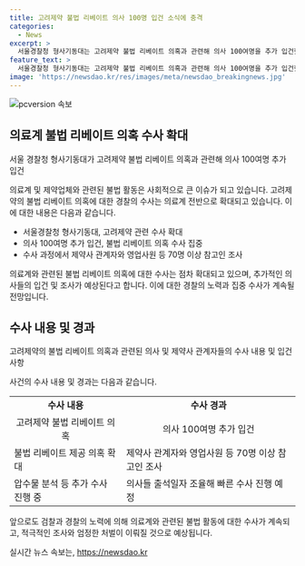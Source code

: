 ```yaml
---
title: 고려제약 불법 리베이트 의사 100명 입건 소식에 충격
categories:
  - News
excerpt: >
  서울경찰청 형사기동대는 고려제약 불법 리베이트 의혹과 관련해 의사 100여명을 추가 입건했다. 이에 앞서 경찰은 지난 3~4년간 고려제약 임직원들이 의사들에게 불법 리베이트를 제공한 것으로 보고 수사에 착수했다. 국민권익위원회의 공익 신고를 받아 수사에 나선 경찰은 고려제약이 의사 1000여명에게 리베이트를 제공한 정황을 확인했고, 22명을 입건했다. 경찰은 불법 리베이트 의혹 수사를 의료계 전반으로 확대하고 있으며, 보건복지부의 수사 의뢰 사건 총 19건 중 6건도 수사 중이다.
feature_text: >
  서울경찰청 형사기동대는 고려제약 불법 리베이트 의혹과 관련해 의사 100여명을 추가 입건했다. 이에 앞서 경찰은 지난 3~4년간 고려제약 임직원들이 의사들에게 불법 리베이트를 제공한 것으로 보고 수사에 착수했다. 국민권익위원회의 공익 신고를 받아 수사에 나선 경찰은 고려제약이 의사 1000여명에게 리베이트를 제공한 정황을 확인했고, 22명을 입건했다. 경찰은 불법 리베이트 의혹 수사를 의료계 전반으로 확대하고 있으며, 보건복지부의 수사 의뢰 사건 총 19건 중 6건도 수사 중이다.
image: 'https://newsdao.kr/res/images/meta/newsdao_breakingnews.jpg'
---
```


<p><img src="https://newsdao.kr/res/images/meta/newsdao_breakingnews.jpg" alt="pcversion 속보" /></p>

<h2 data-ke-size="size26">의료계 불법 리베이트 의혹 수사 확대</h2>

<p data-ke-size="size16">서울 경찰청 형사기동대가 고려제약 불법 리베이트 의혹과 관련해 의사 100여명 추가 입건</p>

<p>의료계 및 제약업체와 관련된 불법 활동은 사회적으로 큰 이슈가 되고 있습니다. 고려제약의 불법 리베이트 의혹에 대한 경찰의 수사는 의료계 전반으로 확대되고 있습니다. 이에 대한 내용은 다음과 같습니다.</p>

<ul>
  <li>서울경찰청 형사기동대, 고려제약 관련 수사 확대</li>
  <li>의사 100여명 추가 입건, 불법 리베이트 의혹 수사 집중</li>
  <li>수사 과정에서 제약사 관계자와 영업사원 등 70명 이상 참고인 조사</li>
</ul>

<p>의료계와 관련된 불법 리베이트 의혹에 대한 수사는 점차 확대되고 있으며, 추가적인 의사들의 입건 및 조사가 예상된다고 합니다. 이에 대한 경찰의 노력과 집중 수사가 계속될 전망입니다.</p>

<h2 data-ke-size="size26">수사 내용 및 경과</h2>

<p data-ke-size="size16">고려제약의 불법 리베이트 의혹과 관련된 의사 및 제약사 관계자들의 수사 내용 및 입건 사항</p>

<p>사건의 수사 내용 및 경과는 다음과 같습니다.</p>

<table>
  <tr>
    <td style="text-align: center; height: 17px;"><b>수사 내용</b></td>
    <td style="text-align: center; height: 17px;"><b>수사 경과</b></td>
  </tr>
  <tr>
    <td style="text-align: center; height: 17px;">고려제약 불법 리베이트 의혹</td>
    <td style="text-align: center; height: 17px;">의사 100여명 추가 입건</td>
  </tr>
  <tr>
    <td>불법 리베이트 제공 의혹 확대</td>
    <td>제약사 관계자와 영업사원 등 70명 이상 참고인 조사</td>
  </tr>
  <tr>
    <td>압수물 분석 등 추가 수사 진행 중</td>
    <td>의사들 출석일자 조율해 빠른 수사 진행 예정</td>
  </tr>
</table>

<p>앞으로도 검찰과 경찰의 노력에 의해 의료계와 관련된 불법 활동에 대한 수사가 계속되고, 적극적인 조사와 엄정한 처벌이 이뤄질 것으로 예상됩니다.</p>
실시간 뉴스 속보는, <a href="https://newsdao.kr" rel="dofollow">https://newsdao.kr</a>


